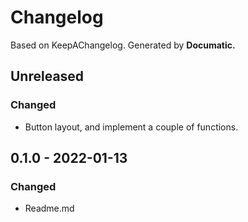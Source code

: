 # Changelog

Based on KeepAChangelog.
Generated by **Documatic.**

## Unreleased

### Changed

* Button layout, and implement a couple of functions.

## 0.1.0 - 2022-01-13

### Changed

* Readme.md
